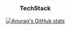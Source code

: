 <div align="center">
  
  <h3>TechStack </h3>
  
  [![Anurag's GitHub stats](https://github-readme-stats.vercel.app/api?username=leejh96&hide_title=true&show_icons=true&include_all_commits=true&disable_animations=true&theme=graywhite)](https://github.com/anuraghazra/github-readme-stats)


</div>
 
